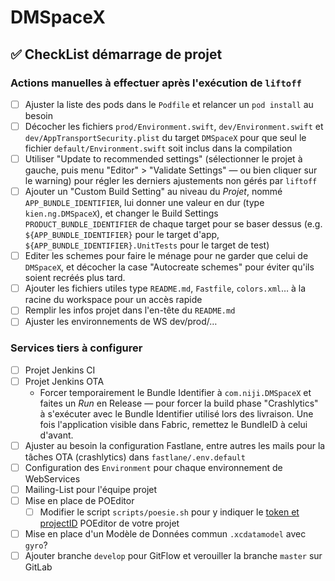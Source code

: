 # DMSpaceX

## ✅ CheckList démarrage de projet

### Actions manuelles à effectuer après l'exécution de `liftoff`

* [ ] Ajuster la liste des pods dans le `Podfile` et relancer un `pod install` au besoin
* [ ] Décocher les fichiers `prod/Environment.swift`, `dev/Environment.swift` et `dev/AppTransportSecurity.plist` du target `DMSpaceX` pour que seul le fichier `default/Environment.swift` soit inclus dans la compilation
* [ ] Utiliser "Update to recommended settings" (sélectionner le projet à gauche, puis menu "Editor" > "Validate Settings" — ou bien cliquer sur le warning) pour régler les derniers ajustements non gérés par `liftoff`
* [ ] Ajouter un "Custom Build Setting" au niveau du *Projet*, nommé `APP_BUNDLE_IDENTIFIER`, lui donner une valeur en dur (type `kien.ng.DMSpaceX`), et changer le Build Settings `PRODUCT_BUNDLE_IDENTIFIER` de chaque target pour se baser dessus (e.g. `${APP_BUNDLE_IDENTIFIER}` pour le target d'app, `${APP_BUNDLE_IDENTIFIER}.UnitTests` pour le target de test)
* [ ] Editer les schemes pour faire le ménage pour ne garder que celui de `DMSpaceX`, et décocher la case "Autocreate schemes" pour éviter qu'ils soient recréés plus tard.
* [ ] Ajouter les fichiers utiles type `README.md`, `Fastfile`, `colors.xml`… à la racine du workspace pour un accès rapide
* [ ] Remplir les infos projet dans l'en-tête du `README.md`
* [ ] Ajuster les environnements de WS dev/prod/…

### Services tiers à configurer

* [ ] Projet Jenkins CI
* [ ] Projet Jenkins OTA
  * Forcer temporairement le Bundle Identifier à `com.niji.DMSpaceX` et faites un *Run* en Release — pour forcer la build phase "Crashlytics" à s'exécuter avec le Bundle Identifier utilisé lors des livraison. Une fois l'application visible dans Fabric, remettez le BundleID à celui d'avant.
* [ ] Ajuster au besoin la configuration Fastlane, entre autres les mails pour la tâches OTA (crashlytics) dans `fastlane/.env.default`
* [ ] Configuration des `Environment` pour chaque environnement de WebServices
* [ ] Mailing-List pour l'équipe projet
* [ ] Mise en place de POEditor
  * [ ] Modifier le script `scripts/poesie.sh` pour y indiquer le [token et projectID](https://poeditor.com/account/api) POEditor de votre projet
* [ ] Mise en place d'un Modèle de Données commun `.xcdatamodel` avec `gyro`?
* [ ] Ajouter branche `develop` pour GitFlow et verouiller la branche `master` sur GitLab
